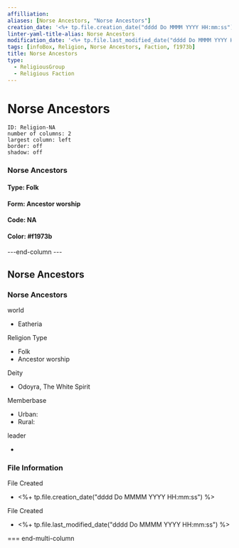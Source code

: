 ```yaml
---
affilliation: 
aliases: [Norse Ancestors, "Norse Ancestors"]
creation_date: '<%+ tp.file.creation_date("dddd Do MMMM YYYY HH:mm:ss") %>' 
linter-yaml-title-alias: Norse Ancestors
modification_date: '<%+ tp.file.last_modified_date("dddd Do MMMM YYYY HH:mm:ss") %>'
tags: [infoBox, Religion, Norse Ancestors, Faction, f1973b]
title: Norse Ancestors
type:
  - ReligiousGroup
  - Religious Faction
---
```

# Norse Ancestors


```start-multi-column  
ID: Religion-NA  
number of columns: 2  
largest column: left
border: off
shadow: off
```

### Norse Ancestors

#### Type: Folk

#### Form: Ancestor worship

#### Code: NA

#### **Color:** #f1973b

---end-column ---
<html>
    <div class="infobox">
        <div class="heading">
            <h2>Norse Ancestors</h2>
        </div>
        <div class="infobox-group">
            <div class="heading">
                <h3>Norse Ancestors</h3>
            </div>
            <div class="infobox-datarow">
                <p class="data-heading">world</p>
                <ul class="data-content">
                    <li>Eatheria</li>
                </ul>
            </div>
            <div class="infobox-datarow">
                <p class="data-heading">Religion Type</p>
                <ul class="data-content">
                    <li>Folk</li>
                    <li>Ancestor worship</li>
                </ul>
            </div>
            <div class="infobox-datarow">
                <p class="data-heading">Deity</p>
                <ul class="data-content">
                    <li>Odoyra, The White Spirit</li>
                </ul>
            </div>
            <div class="infobox-datarow">
                <p class="data-heading">Memberbase</p>
                <ul class="data-content">
                    <li>Urban: </li>
                    <li>Rural: </li>
                </ul>
            </div>
            <div class="infobox-datarow">
                <p class="data-heading">leader</p>
                <ul class="data-content">
                    <li></li>
                </ul>
            </div>
            <div class="heading">
				<h3>File Information</h3>
			</div>
			<div class="infobox-datarow">
				<p class="data-heading">File Created</p>
				<ul class="data-content">
					<li><%+ tp.file.creation_date("dddd Do MMMM YYYY HH:mm:ss") %></li>
				</ul>
			</div>
			<div class="infobox-datarow">
				<p class="data-heading">File Created</p>
				<ul class="data-content">
					<li><%+ tp.file.last_modified_date("dddd Do MMMM YYYY HH:mm:ss") %></li>
				</ul>
			</div>
        </div>
    </div>
</div>
</html>

=== end-multi-column